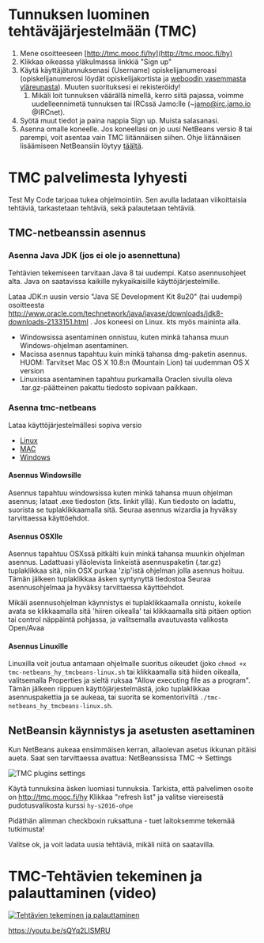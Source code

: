 # Tunnuksen luominen tehtäväjärjestelmään (TMC)

1. Mene osoitteeseen [http://tmc.mooc.fi/hy](http://tmc.mooc.fi/hy)
2. Klikkaa oikeassa yläkulmassa linkkiä "Sign up"
3. Käytä käyttäjätunnuksenasi (Username) opiskelijanumeroasi (opiskelijanumerosi löydät opiskelijakortista ja [weboodin vasemmasta yläreunasta](http://weboodi.helsinki.fi/hy/)). Muuten suorituksesi ei rekisteröidy!
    1. Mikäli loit tunnuksen väärällä nimellä, kerro siitä pajassa, voimme uudelleennimetä tunnuksen tai IRCssä Jamo:lle  (~jamo@irc.jamo.io @IRCnet).
4. Syötä muut tiedot ja paina nappia Sign up. Muista salasanasi.
5. Asenna omalle koneelle. Jos koneellasi on jo uusi NetBeans versio 8 tai parempi, voit asentaa vain TMC liitännäisen siihen. Ohje liitännäisen lisäämiseen NetBeansiin löytyy  [täältä](https://github.com/UniversityHelsinkiTKTL/tmc-plugin-installation-guide/blob/master/NetbeansPlugininAsennusOlemassaOlevaanNetBeansiin.md).

# TMC palvelimesta lyhyesti

Test My Code tarjoaa tukea ohjelmointiin. Sen avulla ladataan viikoittaisia tehtäviä, tarkastetaan tehtäviä, sekä palautetaan tehtäviä.


## TMC-netbeanssin asennus

### Asenna Java JDK (jos ei ole jo asennettuna)

Tehtävien tekemiseen tarvitaan Java 8 tai uudempi. Katso asennusohjeet alta.
Java on saatavissa kaikille nykyaikaisille käyttöjärjestelmille.

Lataa JDK:n uusin versio "Java SE Development Kit 8u20" (tai uudempi) osoitteesta http://www.oracle.com/technetwork/java/javase/downloads/jdk8-downloads-2133151.html . Jos koneesi on Linux. kts myös maininta alla.

* Windowsissa asentaminen onnistuu, kuten minkä tahansa muun Windows-ohjelman asentaminen.
* Macissa asennus tapahtuu kuin minkä tahansa dmg-paketin asennus. HUOM: Tarvitset Mac OS X 10.8:n (Mountain Lion) tai uudemman OS X version
* Linuxissa asentaminen tapahtuu purkamalla Oraclen sivulla oleva .tar.gz-päätteinen pakattu tiedosto sopivaan paikkaan.


### Asenna tmc-netbeans

Lataa käyttöjärjestelmällesi sopiva versio

* [Linux](http://update.testmycode.net/installers/tmc-netbeans_hy/tmc-netbeans_hy_tmcbeans-linux.sh)
* [MAC](http://update.testmycode.net/installers/tmc-netbeans_hy/tmc-netbeans_hy_tmcbeans-macosx.tgz)
* [Windows](http://update.testmycode.net/installers/tmc-netbeans_hy/tmc-netbeans_hy_tmcbeans-windows.exe)

#### Asennus Windowsille

Asennus tapahtuu windowsissa kuten minkä tahansa muun ohjelman asennus; lataat .exe tiedoston (kts. linkit yllä). Kun tiedosto on ladattu, suorista se tuplaklikkaamalla sitä.
Seuraa asennus wizardia ja hyväksy tarvittaessa käyttöehdot.

#### Asennus OSXlle

Asennus tapahtuu OSXssä pitkälti kuin minkä tahansa muunkin ohjelman asennus.
Ladattuasi ylläolevista linkeistä asennuspaketin (.tar.gz) tuplaklikkaa sitä, niin OSX purkaa 'zip'istä ohjelman jolla asennus hoituu.
Tämän jälkeen tuplaklikkaa äsken syntynyttä tiedostoa
Seuraa asennusohjelmaa ja hyväksy tarvittaessa käyttöehdot.

Mikäli asennusohjelman käynnistys ei tuplaklikkaamalla onnistu, kokeile avata se klikkaamalla sitä 'hiiren oikealla' tai klikkaamalla sitä pitäen option tai control näppäintä pohjassa, ja valitsemalla avautuvasta valikosta Open/Avaa

#### Asennus Linuxille 

Linuxilla voit joutua antamaan ohjelmalle suoritus oikeudet (joko `chmod +x tmc-netbeans_hy_tmcbeans-linux.sh` tai klikkaamalla sitä hiiden oikealla, valitsemalla Properties ja sieltä ruksaa "Allow executing file as a program". Tämän jälkeen riippuen käyttöjärjestelmästä, joko tuplaklikkaa asennuspakettia ja se aukeaa, tai suorita se komentoriviltä `./tmc-netbeans_hy_tmcbeans-linux.sh`.

## NetBeansin käynnistys ja asetusten asettaminen

Kun NetBeans aukeaa ensimmäisen kerran, allaolevan asetus ikkunan pitäisi aueta. Saat sen tarvittaessa avattua: NetBeanssissa TMC -> Settings

![TMC plugins settings](https://www.cs.helsinki.fi/u/jarmoiso/tmcee/tmc-settings.jpg "TMC plugins settings")

Käytä tunnuksina äsken luomiasi tunnuksia.
Tarkista, että palvelimen osoite on http://tmc.mooc.fi/hy
Klikkaa "refresh list" ja valitse viereisestä pudotusvalikosta kurssi `hy-s2016-ohpe`

Pidäthän alimman checkboxin ruksattuna - tuet laitoksemme tekemää tutkimusta!

Valitse ok, ja voit ladata uusia tehtäviä, mikäli niitä on saatavilla.


# TMC-Tehtävien tekeminen ja palauttaminen (video)

[![Tehtävien tekeminen ja palauttaminen](http://img.youtube.com/vi/sQYq2LISMRU/0.jpg)](https://youtu.be/sQYq2LISMRU)

<https://youtu.be/sQYq2LISMRU>
